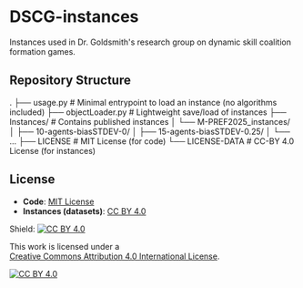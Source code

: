 # DSCG-instances
Instances used in Dr. Goldsmith's research group on dynamic skill coalition formation games.

## Repository Structure

.
├── usage.py # Minimal entrypoint to load an instance (no algorithms included)
├── objectLoader.py # Lightweight save/load of instances
├── Instances/ # Contains published instances
│ └── M-PREF2025_instances/
│ ├── 10-agents-biasSTDEV-0/
│ ├── 15-agents-biasSTDEV-0.25/
│ └── ...
├── LICENSE # MIT License (for code)
└── LICENSE-DATA # CC-BY 4.0 License (for instances)

## License

- **Code**: [MIT License](LICENSE)  
- **Instances (datasets)**: [CC BY 4.0](LICENSE-DATA)  

Shield: [![CC BY 4.0][cc-by-shield]][cc-by]

This work is licensed under a  
[Creative Commons Attribution 4.0 International License][cc-by].

[![CC BY 4.0][cc-by-image]][cc-by]

[cc-by]: http://creativecommons.org/licenses/by/4.0/
[cc-by-image]: https://i.creativecommons.org/l/by/4.0/88x31.png
[cc-by-shield]: https://img.shields.io/badge/License-CC%20BY%204.0-lightgrey.svg

